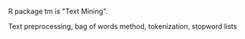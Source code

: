 R package tm is "Text Mining". 

Text preprocessing, bag of words method, tokenization, stopword lists